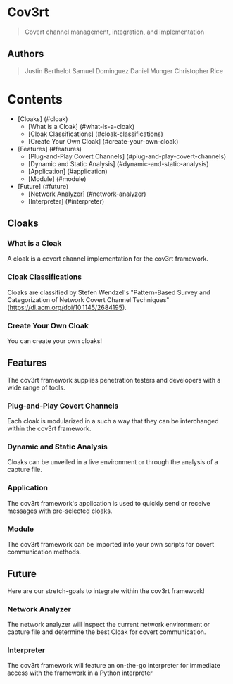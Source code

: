 # Cov3rt
> Covert channel management, integration, and implementation

## Authors

> Justin Berthelot
> Samuel Dominguez
> Daniel Munger
> Christopher Rice

# Contents
* [Cloaks] (#cloak)
  * [What is a Cloak] (#what-is-a-cloak)
  * [Cloak Classifications] (#cloak-classifications)
  * [Create Your Own Cloak] (#create-your-own-cloak)
* [Features] (#features)
  * [Plug-and-Play Covert Channels] (#plug-and-play-covert-channels)
  * [Dynamic and Static Analysis] (#dynamic-and-static-analysis)
  * [Application] (#application)
  * [Module] (#module)
* [Future] (#future)
  * [Network Analyzer] (#network-analyzer)
  * [Interpreter] (#interpreter)


## Cloaks

### What is a Cloak

A cloak is a covert channel implementation for the cov3rt framework.

### Cloak Classifications

Cloaks are classified by Stefen Wendzel's "Pattern-Based Survey and Categorization of Network Covert Channel Techniques" (https://dl.acm.org/doi/10.1145/2684195).

### Create Your Own Cloak

You can create your own cloaks!

## Features

The cov3rt framework supplies penetration testers and developers with a wide range of tools.

### Plug-and-Play Covert Channels

Each cloak is modularized in a such a way that they can be interchanged within the cov3rt framework.

### Dynamic and Static Analysis

Cloaks can be unveiled in a live environment or through the analysis of a capture file.

### Application

The cov3rt framework's application is used to quickly send or receive messages with pre-selected cloaks. 

### Module

The cov3rt framework can be imported into your own scripts for covert communication methods.

## Future

Here are our stretch-goals to integrate within the cov3rt framework!

### Network Analyzer

The network analyzer will inspect the current network environment or capture file and determine the best Cloak for covert communication.

### Interpreter

The cov3rt framework will feature an on-the-go interpreter for immediate access with the framework in a Python interpreter
